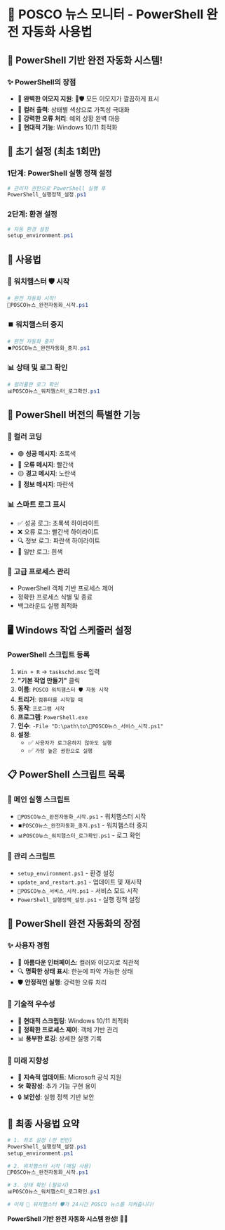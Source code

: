 # 🚀 POSCO 뉴스 모니터 - PowerShell 완전 자동화 사용법

## 🎉 **PowerShell 기반 완전 자동화 시스템!**

### **✨ PowerShell의 장점**
- 🎨 **완벽한 이모지 지원**: 🐹🛡️ 모든 이모지가 깔끔하게 표시
- 🌈 **컬러 출력**: 상태별 색상으로 가독성 극대화
- 🔧 **강력한 오류 처리**: 예외 상황 완벽 대응
- 🚀 **현대적 기능**: Windows 10/11 최적화

## 🔧 **초기 설정 (최초 1회만)**

### **1단계: PowerShell 실행 정책 설정**
```powershell
# 관리자 권한으로 PowerShell 실행 후
PowerShell_실행정책_설정.ps1
```

### **2단계: 환경 설정**
```powershell
# 자동 환경 설정
setup_environment.ps1
```

## 🚀 **사용법**

### **🐹 워치햄스터 🛡️ 시작**
```powershell
# 완전 자동화 시작!
🚀POSCO뉴스_완전자동화_시작.ps1
```

### **⏹️ 워치햄스터 중지**
```powershell
# 완전 자동화 중지
⏹️POSCO뉴스_완전자동화_중지.ps1
```

### **📊 상태 및 로그 확인**
```powershell
# 컬러풀한 로그 확인
📊POSCO뉴스_워치햄스터_로그확인.ps1
```

## 🎯 **PowerShell 버전의 특별한 기능**

### **🌈 컬러 코딩**
- 🟢 **성공 메시지**: 초록색
- 🔴 **오류 메시지**: 빨간색  
- 🟡 **경고 메시지**: 노란색
- 🔵 **정보 메시지**: 파란색

### **📊 스마트 로그 표시**
- ✅ 성공 로그: 초록색 하이라이트
- ❌ 오류 로그: 빨간색 하이라이트
- 🔍 정보 로그: 파란색 하이라이트
- 📝 일반 로그: 흰색

### **🔧 고급 프로세스 관리**
- PowerShell 객체 기반 프로세스 제어
- 정확한 프로세스 식별 및 종료
- 백그라운드 실행 최적화

## 🖥️ **Windows 작업 스케줄러 설정**

### **PowerShell 스크립트 등록**
1. `Win + R` → `taskschd.msc` 입력
2. **"기본 작업 만들기"** 클릭
3. **이름**: `POSCO 워치햄스터 🛡️ 자동 시작`
4. **트리거**: `컴퓨터를 시작할 때`
5. **동작**: `프로그램 시작`
6. **프로그램**: `PowerShell.exe`
7. **인수**: `-File "D:\path\to\🔧POSCO뉴스_서비스_시작.ps1"`
8. **설정**: 
   - ✅ `사용자가 로그온하지 않아도 실행`
   - ✅ `가장 높은 권한으로 실행`

## 📋 **PowerShell 스크립트 목록**

### **🚀 메인 실행 스크립트**
- `🚀POSCO뉴스_완전자동화_시작.ps1` - 워치햄스터 시작
- `⏹️POSCO뉴스_완전자동화_중지.ps1` - 워치햄스터 중지
- `📊POSCO뉴스_워치햄스터_로그확인.ps1` - 로그 확인

### **🔧 관리 스크립트**
- `setup_environment.ps1` - 환경 설정
- `update_and_restart.ps1` - 업데이트 및 재시작
- `🔧POSCO뉴스_서비스_시작.ps1` - 서비스 모드 시작
- `PowerShell_실행정책_설정.ps1` - 실행 정책 설정

## 🎊 **PowerShell 완전 자동화의 장점**

### **✨ 사용자 경험**
- 🎨 **아름다운 인터페이스**: 컬러와 이모지로 직관적
- 🔍 **명확한 상태 표시**: 한눈에 파악 가능한 상태
- 🛡️ **안정적인 실행**: 강력한 오류 처리

### **🔧 기술적 우수성**
- 🚀 **현대적 스크립팅**: Windows 10/11 최적화
- 🎯 **정확한 프로세스 제어**: 객체 기반 관리
- 📊 **풍부한 로깅**: 상세한 실행 기록

### **🌟 미래 지향성**
- 🔄 **지속적 업데이트**: Microsoft 공식 지원
- 🛠️ **확장성**: 추가 기능 구현 용이
- 🔒 **보안성**: 실행 정책 기반 보안

## 🎯 **최종 사용법 요약**

```powershell
# 1. 최초 설정 (한 번만)
PowerShell_실행정책_설정.ps1
setup_environment.ps1

# 2. 워치햄스터 시작 (매일 사용)
🚀POSCO뉴스_완전자동화_시작.ps1

# 3. 상태 확인 (필요시)
📊POSCO뉴스_워치햄스터_로그확인.ps1

# 이제 🐹 워치햄스터 🛡️가 24시간 POSCO 뉴스를 지켜줍니다!
```

**PowerShell 기반 완전 자동화 시스템 완성!** 🎉✨